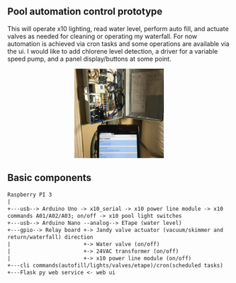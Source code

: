 ## Pool automation control prototype

This will operate x10 lighting, read water level, perform auto fill, and actuate valves as needed for cleaning or operating my waterfall.  For now automation is achieved via cron tasks and some operations are available via the ui.  I would like to add chlorene level detection, a driver for a variable speed pump, and a panel display/buttons at some point. 

<!--![](doc/images/about.jpg)-->
<p align="center">
  <img src="doc/images/about.jpg" width="40%" title="Github Logo">
</p>

## Basic components 

```
Raspberry PI 3
| 
+---usb--> Arduino Uno -> x10_serial -> x10 power line module -> x10 commands A01/A02/A03; on/off -> x10 pool light switches
+---usb--> Arduino Nano --analog--> ETape (water level)
+---gpio--> Relay board +-> Jandy valve actuator (vacuum/skimmer and return/waterfall) direction
|                       +-> Water valve (on/off)
|                       +-> 24VAC transformer (on/off)
|                       +-> x10 power line module (on/off)
+---cli commands(autofill/lights/valves/etape)/cron(scheduled tasks)
+---Flask py web service <- web ui
```




